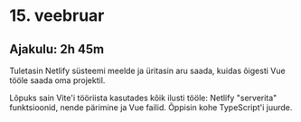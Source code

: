 # 15. veebruar
## Ajakulu: 2h 45m
Tuletasin Netlify süsteemi meelde ja üritasin aru saada, kuidas õigesti Vue tööle saada oma projektil.

Lõpuks sain Vite'i tööriista kasutades kõik ilusti tööle: Netlify "serverita" funktsioonid, nende pärimine ja Vue failid. Õppisin kohe TypeScript'i juurde.